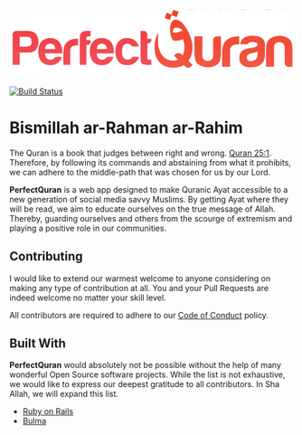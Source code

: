 <h1 align='center'>
  <img src="app/assets/images/pq-full.png?raw=true" alt="PerfectQuran Logo" />
</h1>

[![Build Status](https://travis-ci.org/imabusabah/perfectquran.svg?branch=master)](https://travis-ci.org/imabusabah/perfectquran)

# Bismillah ar-Rahman ar-Rahim

The Quran is a book that judges between right and wrong.
[Quran 25:1](https://perfectquran.co/25/1). Therefore, by following its commands
and abstaining from what it prohibits, we can adhere to the middle-path that was
chosen for us by our Lord.

__PerfectQuran__ is a web app designed to make Quranic Ayat accessible to a new
generation of social media savvy Muslims. By getting Ayat where they will be
read, we aim to educate ourselves on the true message of Allah. Thereby,
guarding ourselves and others from the scourge of extremism and playing a
positive role in our communities.

## Contributing

I would like to extend our warmest welcome to anyone considering on making any
type of contribution at all. You and your Pull Requests are indeed welcome no
matter your skill level.

All contributors are required to adhere to our 
[Code of Conduct](CODE_OF_CONDUCT.md) policy.

## Built With

__PerfectQuran__ would absolutely not be possible without the help of many
wonderful Open Source software projects. While the list is not exhaustive,
we would like to express our deepest gratitude to all contributors. In Sha
Allah, we will expand this list.

* [Ruby on Rails](http://rubyonrails.org)
* [Bulma](https://bulma.io)